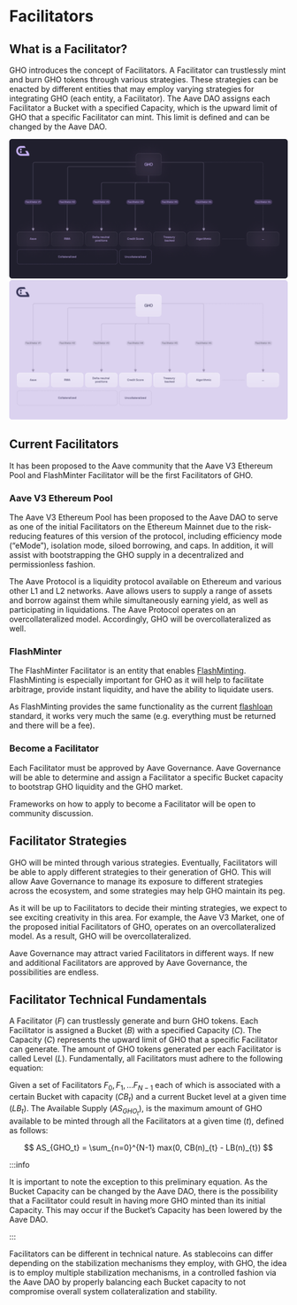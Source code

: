 # Facilitators

## What is a Facilitator?

GHO introduces the concept of Facilitators. A Facilitator can trustlessly mint and burn GHO tokens through various strategies. These strategies can be enacted by different entities that may employ varying strategies for integrating GHO (each entity, a Facilitator). The Aave DAO assigns each Facilitator a Bucket with a specified Capacity, which is the upward limit of GHO that a specific Facilitator can mint. This limit is defined and can be changed by the Aave DAO.

![Facilitator Diagram](../../assets/facilitator_dark.png#gh-dark-mode-only)
![Facilitator Diagram](../../assets/facilitator.png#gh-light-mode-only)

## Current Facilitators

It has been proposed to the Aave community that the Aave V3 Ethereum Pool and FlashMinter Facilitator will be the first Facilitators of GHO.

### Aave V3 Ethereum Pool

The Aave V3 Ethereum Pool has been proposed to the Aave DAO to serve as one of the initial Facilitators on the Ethereum Mainnet due to the risk-reducing features of this version of the protocol, including efficiency mode (“eMode”), isolation mode, siloed borrowing, and caps. In addition, it will assist with bootstrapping the GHO supply in a decentralized and permissionless fashion.

The Aave Protocol is a liquidity protocol available on Ethereum and various other L1 and L2 networks. Aave allows users to supply a range of assets and borrow against them while simultaneously earning yield, as well as participating in liquidations. The Aave Protocol operates on an overcollateralized model. Accordingly, GHO will be overcollateralized as well.

### FlashMinter

The FlashMinter Facilitator is an entity that enables [FlashMinting](../fundamental-concepts/flashmint.md). FlashMinting is especially important for GHO as it will help to facilitate arbitrage, provide instant liquidity, and have the ability to liquidate users.

As FlashMinting provides the same functionality as the current [flashloan](https://docs.aave.com/developers/guides/flash-loans) standard, it works very much the same (e.g. everything must be returned and there will be a fee).

### Become a Facilitator

Each Facilitator must be approved by Aave Governance. Aave Governance will be able to determine and assign a Facilitator a specific Bucket capacity to bootstrap GHO liquidity and the GHO market.

Frameworks on how to apply to become a Facilitator will be open to community discussion.

## Facilitator Strategies

GHO will be minted through various strategies. Eventually, Facilitators will be able to apply different strategies to their generation of GHO. This will allow Aave Governance to manage its exposure to different strategies across the ecosystem, and some strategies may help GHO maintain its peg.

As it will be up to Facilitators to decide their minting strategies, we expect to see exciting creativity in this area. For example, the Aave V3 Market, one of the proposed initial Facilitators of GHO, operates on an overcollateralized model. As a result, GHO will be overcollateralized.

Aave Governance may attract varied Facilitators in different ways. If new and additional Facilitators are approved by Aave Governance, the possibilities are endless.

## Facilitator Technical Fundamentals

A Facilitator ($F$) can trustlessly generate and burn GHO tokens. Each Facilitator is assigned a Bucket ($B$) with a specified Capacity ($C$). The Capacity ($C$) represents the upward limit of GHO that a specific Facilitator can generate. The amount of GHO tokens generated per each Facilitator is called Level ($L$). Fundamentally, all Facilitators must adhere to the following equation:

Given a set of Facilitators $F_0, F_1, ...F_{N − 1}$ each of which is associated with a certain Bucket with capacity ($CB_t$) and a current Bucket level at a given time ($LB_t$). The Available Supply ($AS_{GHO_t}$), is the maximum amount of GHO available to be minted through all the Facilitators at a given time ($t$), defined as follows:

$$
AS_{GHO_t} = \sum_{n=0}^{N-1} max(0, CB(n)_{t} - LB(n)_{t})
$$

:::info

It is important to note the exception to this preliminary equation. As the Bucket Capacity can be changed by the Aave DAO, there is the possibility that a Facilitator could result in having more GHO minted than its initial Capacity. This may occur if the Bucket’s Capacity has been lowered by the Aave DAO.

:::

Facilitators can be different in technical nature. As stablecoins can differ depending on the stabilization mechanisms they employ, with GHO, the idea is to employ multiple stabilization mechanisms, in a controlled fashion via the Aave DAO by properly balancing each Bucket capacity to not compromise overall system collateralization and stability.
